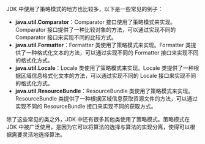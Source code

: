 

JDK 中使用了策略模式的地方也比较多，以下是一些常见的例子：

- **java.util.Comparator**：Comparator 接口使用了策略模式来实现。Comparator 接口提供了一种比较对象的方法，可以通过实现不同的 Comparator 接口来实现不同的比较方式。
- **java.util.Formatter**：Formatter 类使用了策略模式来实现。Formatter 类提供了一种格式化文本的方法，可以通过实现不同的 Formatter 接口来实现不同的格式化方式。
- **java.util.Locale**：Locale 类使用了策略模式来实现。Locale 类提供了一种根据区域信息格式化文本的方法，可以通过实现不同的 Locale 接口来实现不同的格式化方式。
- **java.util.ResourceBundle**：ResourceBundle 类使用了策略模式来实现。ResourceBundle 类提供了一种根据区域信息获取资源文件的方法，可以通过实现不同的 ResourceBundle 接口来实现不同的获取方式。

除了这些常见的类之外，JDK 中还有很多其他类使用了策略模式。策略模式在 JDK 中被广泛使用，是因为它可以将算法的选择与算法的实现分离，使得可以根据需要灵活地选择算法。

